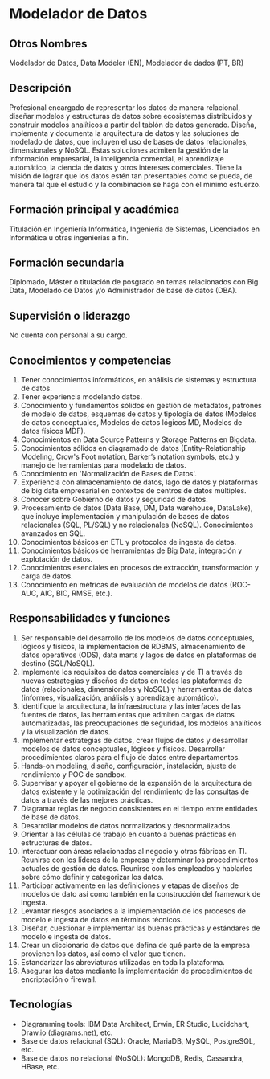 # Modelador de Datos

## Otros Nombres

Modelador de Datos, Data Modeler (EN), Modelador de dados (PT, BR)

## Descripción

Profesional encargado de representar los datos de manera relacional, diseñar modelos y estructuras de datos sobre ecosistemas distribuidos y construir modelos analíticos a partir del tablón de datos generado. Diseña, implementa y documenta la arquitectura de datos y las soluciones de modelado de datos, que incluyen el uso de bases de datos relacionales, dimensionales y NoSQL. Estas soluciones admiten la gestión de la información empresarial, la inteligencia comercial, el aprendizaje automático, la ciencia de datos y otros intereses comerciales. Tiene la misión de lograr que los datos estén tan presentables como se pueda, de manera tal que el estudio y la combinación se haga con el mínimo esfuerzo.

## Formación principal y académica

Titulación en Ingeniería Informática, Ingeniería de Sistemas, Licenciados en Informática u otras ingenierías a fin.

## Formación secundaria

Diplomado, Máster o titulación de posgrado en temas relacionados con Big Data, Modelado de Datos y/o Administrador de base de datos (DBA).

## Supervisión o liderazgo

No cuenta con personal a su cargo.

## Conocimientos y competencias

1.	Tener conocimientos informáticos, en análisis de sistemas y estructura de datos.
2.	Tener experiencia modelando datos.
3.	Conocimiento y fundamentos sólidos en gestión de metadatos, patrones de modelo de datos, esquemas de datos y tipología de datos (Modelos de datos conceptuales, Modelos de datos lógicos MD, Modelos de datos físicos MDF).
4.  Conocimientos en Data Source Patterns y Storage Patterns en Bigdata.
5.	Conocimientos sólidos en diagramado de datos (Entity-Relationship Modeling, Crow's Foot notation, Barker’s notation symbols, etc.) y manejo de herramientas para modelado de datos.
6. Conocimiento en 'Normalización de Bases de Datos'.
7.	Experiencia con almacenamiento de datos, lago de datos y plataformas de big data empresarial en contextos de centros de datos múltiples.
8.	Conocer sobre Gobierno de datos y seguridad de datos.
9.	Procesamiento de datos (Data Base, DM, Data warehouse, DataLake), que incluye implementación y manipulación de bases de datos relacionales (SQL, PL/SQL) y no relacionales (NoSQL). Conocimientos avanzados en SQL.
10.	Conocimientos básicos en ETL y protocolos de ingesta de datos.
11.	Conocimientos básicos de herramientas de Big Data, integración y explotación de datos. 
12.	Conocimientos esenciales en procesos de extracción, transformación y carga de datos.
13.	Conocimiento en métricas de evaluación de modelos de datos (ROC-AUC, AIC, BIC, RMSE, etc.).


## Responsabilidades y funciones

1.	Ser responsable del desarrollo de los modelos de datos conceptuales, lógicos y físicos, la implementación de RDBMS, almacenamiento de datos operativos (ODS), data marts y lagos de datos en plataformas de destino (SQL/NoSQL).
2.	Implemente los requisitos de datos comerciales y de TI a través de nuevas estrategias y diseños de datos en todas las plataformas de datos (relacionales, dimensionales y NoSQL) y herramientas de datos (informes, visualización, análisis y aprendizaje automático).
3.	Identifique la arquitectura, la infraestructura y las interfaces de las fuentes de datos, las herramientas que admiten cargas de datos automatizadas, las preocupaciones de seguridad, los modelos analíticos y la visualización de datos.
4.	Implementar estrategias de datos, crear flujos de datos y desarrollar modelos de datos conceptuales, lógicos y físicos. Desarrollar procedimientos claros para el flujo de datos entre departamentos.
5.	Hands-on modeling, diseño, configuración, instalación, ajuste de rendimiento y POC de sandbox.
6.	Supervisar y apoyar el gobierno de la expansión de la arquitectura de datos existente y la optimización del rendimiento de las consultas de datos a través de las mejores prácticas.
7.	Diagramar reglas de negocio consistentes en el tiempo entre entidades de base de datos.
8.	Desarrollar modelos de datos normalizados y desnormalizados.
9.	Orientar a las células de trabajo en cuanto a buenas prácticas en estructuras de datos.
10.	Interactuar con áreas relacionadas al negocio y otras fábricas en TI. Reunirse con los líderes de la empresa y determinar los procedimientos actuales de gestión de datos. Reunirse con los empleados y hablarles sobre cómo definir y categorizar los datos.
11.	Participar activamente en las definiciones y etapas de diseños de modelos de dato así como también en la construcción del framework de ingesta.
12.	Levantar riesgos asociados a la implementación de los procesos de modelo e ingesta de datos en términos técnicos.
13.	Diseñar, cuestionar e implementar las buenas prácticas y estándares de modelo e ingesta de datos.
14. Crear un diccionario de datos que defina de qué parte de la empresa provienen los datos, así como el valor que tienen.
15. Estandarizar las abreviaturas utilizadas en toda la plataforma.
16. Asegurar los datos mediante la implementación de procedimientos de encriptación o firewall.


## Tecnologías

- Diagramming tools: IBM Data Architect, Erwin, ER Studio, Lucidchart, Draw.io  (diagrams.net), etc.
- Base de datos relacional (SQL): Oracle, MariaDB, MySQL, PostgreSQL, etc.
- Base de datos no relacional (NoSQL): MongoDB, Redis, Cassandra, HBase, etc.

